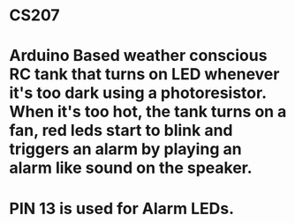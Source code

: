 # CS207
# Arduino Based weather conscious RC tank that turns on LED whenever it's too dark using a photoresistor. When it's too hot, the tank turns on a fan, red leds start to blink and triggers an alarm by playing an alarm like sound on the speaker.
# PIN 13 is used for Alarm LEDs.


